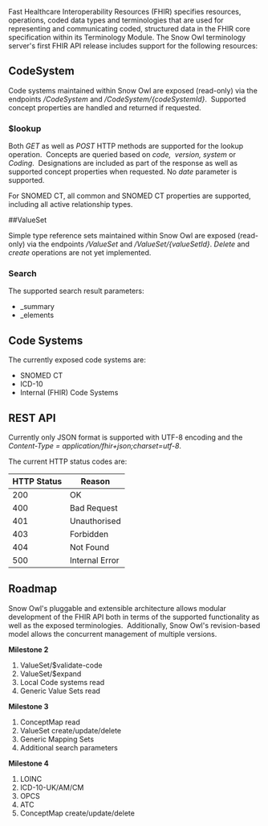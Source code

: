 Fast Healthcare Interoperability Resources (FHIR) specifies resources, operations, coded data types and terminologies that are used for representing and communicating coded, structured data in the FHIR core specification within its Terminology Module. The Snow Owl terminology server's first FHIR API release includes support for the following resources:

## CodeSystem

Code systems maintained within Snow Owl are exposed (read-only) via the endpoints _/CodeSystem_ and _/CodeSystem/{codeSystemId}_.  Supported concept properties are handled and returned if requested.

### $lookup

Both _GET_ as well as _POST_ HTTP methods are supported for the lookup operation.  Concepts are queried based on _code,  version, system_ or _Coding_.  Designations are included as part of the response as well as supported concept properties when requested. No _date_ parameter is supported.

For SNOMED CT, all common and SNOMED CT properties are supported, including all active relationship types.

##ValueSet
 
 Simple type reference sets maintained within Snow Owl are exposed (read-only) via the endpoints _/ValueSet_ and _/ValueSet/{valueSetId}_. _Delete_ and _create_ operations are not yet implemented. 

### Search

The supported search result parameters:

*   _summary
*   _elements

## Code Systems

The currently exposed code systems are:

*   SNOMED CT
*   ICD-10
*   Internal (FHIR) Code Systems

## REST API

Currently only JSON format is supported with UTF-8 encoding and the *Content-Type = application/fhir+json;charset=utf-8*. 

The current HTTP status codes are:

| HTTP Status   | Reason         |
| ------------- | -------------- |
| 200           | OK             |
| 400           | Bad Request    |
| 401           | Unauthorised   |
| 403           | Forbidden      |
| 404           | Not Found      |
| 500           | Internal Error |

## Roadmap

Snow Owl's pluggable and extensible architecture allows modular development of the FHIR API both in terms of the supported functionality as well as the exposed terminologies.  Additionally, Snow Owl's revision-based model allows the concurrent management of multiple versions.

**Milestone 2**

1.  ValueSet/$validate-code
2.  ValueSet/$expand
3.  Local Code systems read
4.  Generic Value Sets read

**Milestone 3**
1.  ConceptMap read
2.  ValueSet create/update/delete
3.  Generic Mapping Sets
4.  Additional search parameters

**Milestone 4**
1.  LOINC
2.  ICD-10-UK/AM/CM
3.  OPCS
4.  ATC
5.  ConceptMap create/update/delete
